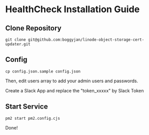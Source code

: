 # HealthCheck Installation Guide

## Clone Repository
```
git clone git@github.com:boggyjan/linode-object-storage-cert-updater.git
```

## Config
```
cp config.json.sample config.json
```
Then, edit users array to add your admin users and passwords.

Create a Slack App and replace the "token_xxxxx" by Slack Token

## Start Service
```
pm2 start pm2.config.cjs
```
Done!